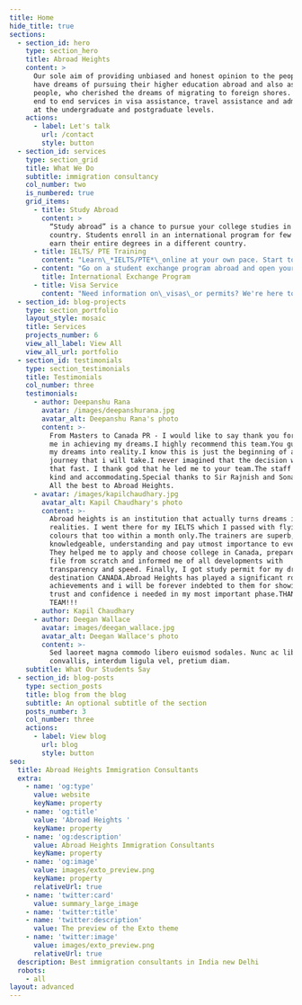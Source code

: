 ```yaml
---
title: Home
hide_title: true
sections:
  - section_id: hero
    type: section_hero
    title: Abroad Heights
    content: >
      Our sole aim of providing unbiased and honest opinion to the people who
      have dreams of pursuing their higher education abroad and also assisting
      people, who cherished the dreams of migrating to foreign shores. We render
      end to end services in visa assistance, travel assistance and admissions
      at the undergraduate and postgraduate levels.
    actions:
      - label: Let's talk
        url: /contact
        style: button
  - section_id: services
    type: section_grid
    title: What We Do
    subtitle: immigration consultancy
    col_number: two
    is_numbered: true
    grid_items:
      - title: Study Abroad
        content: >
          “Study abroad” is a chance to pursue your college studies in a foreign
          country. Students enroll in an international program for few year and
          earn their entire degrees in a different country.
      - title: IELTS/ PTE Training
        content: "Learn\_*IELTS/PTE*\_online at your own pace. Start today and improve your skills. Join hundreds of learners from around the world already learning . 45-day guarantee  Real-world experts. Lifetime access.\n"
      - content: "Go on a student exchange program abroad and open yourself to a world of opportunity. Becoming a\_foreign exchange student\_is a big decision. Get in touch so we can discuss your options.\n"
        title: International Exchange Program
      - title: Visa Service
        content: "Need information on\_visas\_or permits? We're here to help. Welcome to Abroad Heights.\_Visas, eVisas & Permits. Passport\_Services, Government\_Services.\n"
  - section_id: blog-projects
    type: section_portfolio
    layout_style: mosaic
    title: Services
    projects_number: 6
    view_all_label: View All
    view_all_url: portfolio
  - section_id: testimonials
    type: section_testimonials
    title: Testimonials
    col_number: three
    testimonials:
      - author: Deepanshu Rana
        avatar: /images/deepanshurana.jpg
        avatar_alt: Deepanshu Rana's photo
        content: >-
          From Masters to Canada PR - I would like to say thank you for helping
          me in achieving my dreams.I highly recommend this team.You guys turned
          my dreams into reality.I know this is just the beginning of a long
          journey that i will take.I never imagined that the decision will be
          that fast. I thank god that he led me to your team.The staff was all
          kind and accommodating.Special thanks to Sir Rajnish and Sonal Mam.
          All the best to Abroad Heights.
      - avatar: /images/kapilchaudhary.jpg
        avatar_alt: Kapil Chaudhary's photo
        content: >-
          Abroad heights is an institution that actually turns dreams into
          realities. I went there for my IELTS which I passed with flying
          colours that too within a month only.The trainers are superb,
          knowledgeable, understanding and pay utmost importance to everybody.
          They helped me to apply and choose college in Canada, prepared my Visa
          file from scratch and informed me of all developments with
          transparency and speed. Finally, I got study permit for my dream
          destination CANADA.Abroad Heights has played a significant role in my
          achievements and i will be forever indebted to them for showing me the
          trust and confidence i needed in my most important phase.THANKS A TON
          TEAM!!!
        author: Kapil Chaudhary
      - author: Deegan Wallace
        avatar: images/deegan_wallace.jpg
        avatar_alt: Deegan Wallace's photo
        content: >-
          Sed laoreet magna commodo libero euismod sodales. Nunc ac libero
          convallis, interdum ligula vel, pretium diam.
    subtitle: What Our Students Say
  - section_id: blog-posts
    type: section_posts
    title: blog from the blog
    subtitle: An optional subtitle of the section
    posts_number: 3
    col_number: three
    actions:
      - label: View blog
        url: blog
        style: button
seo:
  title: Abroad Heights Immigration Consultants
  extra:
    - name: 'og:type'
      value: website
      keyName: property
    - name: 'og:title'
      value: 'Abroad Heights '
      keyName: property
    - name: 'og:description'
      value: Abroad Heights Immigration Consultants
      keyName: property
    - name: 'og:image'
      value: images/exto_preview.png
      keyName: property
      relativeUrl: true
    - name: 'twitter:card'
      value: summary_large_image
    - name: 'twitter:title'
    - name: 'twitter:description'
      value: The preview of the Exto theme
    - name: 'twitter:image'
      value: images/exto_preview.png
      relativeUrl: true
  description: Best immigration consultants in India new Delhi
  robots:
    - all
layout: advanced
---
```

